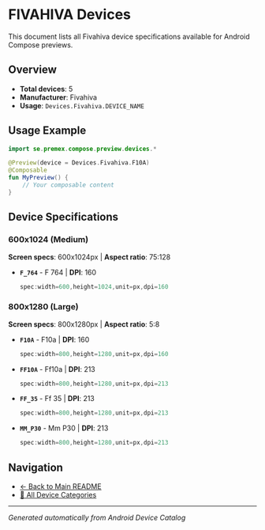 # FIVAHIVA Devices

This document lists all Fivahiva device specifications available for Android Compose previews.

## Overview

- **Total devices**: 5
- **Manufacturer**: Fivahiva
- **Usage**: `Devices.Fivahiva.DEVICE_NAME`

## Usage Example

```kotlin
import se.premex.compose.preview.devices.*

@Preview(device = Devices.Fivahiva.F10A)
@Composable
fun MyPreview() {
    // Your composable content
}
```

## Device Specifications

### 600x1024 (Medium)

**Screen specs**: 600x1024px | **Aspect ratio**: 75:128

- **`F_764`** - F 764 | **DPI**: 160
  ```kotlin
  spec:width=600,height=1024,unit=px,dpi=160
  ```

### 800x1280 (Large)

**Screen specs**: 800x1280px | **Aspect ratio**: 5:8

- **`F10A`** - F10a | **DPI**: 160
  ```kotlin
  spec:width=800,height=1280,unit=px,dpi=160
  ```

- **`FF10A`** - Ff10a | **DPI**: 213
  ```kotlin
  spec:width=800,height=1280,unit=px,dpi=213
  ```

- **`FF_35`** - Ff 35 | **DPI**: 213
  ```kotlin
  spec:width=800,height=1280,unit=px,dpi=213
  ```

- **`MM_P30`** - Mm P30 | **DPI**: 213
  ```kotlin
  spec:width=800,height=1280,unit=px,dpi=213
  ```

## Navigation

- [← Back to Main README](../../README.md)
- [📱 All Device Categories](../README.md)

---
*Generated automatically from Android Device Catalog*
